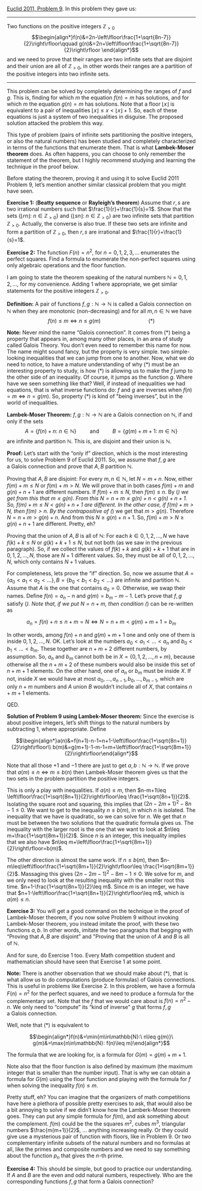 [Euclid 2011, Problem 9](https://www.cemc.uwaterloo.ca/contests/past_contests.html). In this problem they gave us:

----

Two functions on the positive integers $\mathbb{Z}_{>0}$
$$\begin{align*}f(n)&=2n-\left\lfloor\frac{1+\sqrt{8n-7}}{2}\right\rfloor\qquad g(n)&=2n+\left\lfloor\frac{1+\sqrt{8n-7}}{2}\right\rfloor \end{align*}$$
and we need to prove that their ranges are two infinite sets that are disjoint and their union are all of $\mathbb{Z}_{>0}$, in other words their ranges are a partition of the positive integers into two infinite sets.

----

This problem can be solved by completely determining the ranges of $f$ and $g$. This is, finding for which $m$ the equation $f(n)=m$ has solutions, and for which $m$ the equation $g(n)=m$ has solutions. Note that a floor $\left\lfloor x\right\rfloor$ is equivalent to a pair of inequalities $\left\lfloor x\right\rfloor \leq x<\left\lfloor x\right\rfloor+1$. So, each of these equations is just a system of two inequalities in disguise. The proposed solution attacked the problem this way.

This type of problem (pairs of infinite sets partitioning the positive integers, or also the natural numbers) has been studied and completely characterized in terms of the functions that enumerate them. That is what **Lambek-Moser theorem** does. As often happens, you can choose to only remember the statement of the theorem, but I highly recommend studying and learning the technique in the proof below.

Before stating the theorem, proving it and using it to solve Euclid 2011 Problem 9, let’s mention another similar classical problem that you might have seen.

**Exercise 1:** (**Beatty sequence** or **Rayleigh’s theorem**) Assume that $r,s$ are two irrational numbers such that $\frac{1}{r}+\frac{1}{s}=1$. Show that the sets $\left\{\left\lfloor rn\right\rfloor:\ n\in\mathbb{Z}_{>0}\right\}$ and $\left\{\left\lfloor sn\right\rfloor:\ n\in\mathbb{Z}_{>0}\right\}$ are two infinite sets that partition $\mathbb{Z}_{>0}$. Actually, the converse is also true. If these two sets are infinite and form a partition of $\mathbb{Z}_{>0}$, then $r,s$ are irrational and $\frac{1}{r}+\frac{1}{s}=1$.

**Exercise 2:** The function $F(n)=n^2$, for $n=0,1,2,3,...$ enumerates the perfect squares. Find a formula to enumerate the non-perfect squares using only algebraic operations and the floor function.

I am going to state the theorem speaking of the natural numbers $\mathbb{N}={0,1,2,\ldots}$, for my convenience. Adding $1$ where appropriate, we get similar statements for the positive integers $\mathbb{Z}_{>0}$.

**Definition:** A pair of functions $f,g:\mathbb{N}\to\mathbb{N}$ is called a Galois connection on $\mathbb{N}$ when they are monotonic (non-decreasing) and for all $m,n\in\mathbb{N}$ we have $$f(n)\leq m\iff n\leq g(m)\qquad\qquad\qquad\qquad(*)$$

**Note:** Never mind the name “Galois connection”. It comes from (*) being a property that appears in, among many other places, in an area of study called Galois Theory. You don’t even need to remember this name for now. The name might sound fancy, but the property is very simple. two simple-looking inequalities that we can jump from one to another. Now, what we do need to notice, to have a mature understanding of why $(*)$ must be an interesting property to study, is how $(*)$ is allowing us to make the $f$ jump to the other side of an inequality. Of course, it jumps as the function $g$. Where have we seen something like that? Well, if instead of inequalities we had equations, that is what inverse functions do: $f$ and $g$ are inverses when $f(n)=m\iff n=g(m)$. So, property $(*)$ is kind of "being inverses”, but in the world of inequalities.

**Lambek-Moser Theorem:** $f,g:\mathbb{N}\to\mathbb{N}$ are a Galois connection on $\mathbb{N}$, if and only if the sets $$A=\{f(n)+n:\ n\in\mathbb{N}\}\qquad\text{ and }\qquad B=\{g(m)+m+1:\ m\in\mathbb{N}\}$$ are infinite and partition $\mathbb{N}$. This is, are disjoint and their union is $\mathbb{N}$.

**Proof:** Let’s start with the “only if” direction, which is the most interesting for us, to solve Problem 9 of Euclid 2011. So, we assume that $f,g$ are a Galois connection and prove that $A,B$ partition $\mathbb{N}$.

Proving that $A,B$ are disjoint: For every $m,n\in\mathbb{N}$, let $N=m+n$. Now, either $f(m)+m\leq N$ or $f(m)+m>N$. We will prove that in both cases $f(m)+m$ and $g(n)+n+1$ are different numbers. If $f(m)+m\leq N$, then $f(m)\leq n$. By (*) we get from this that $m\leq g(n)$. From this $N=n+m\leq g(n)+n<g(n)+n+1$. So, $f(m)+m\leq N < g(n)+n+1$ are different. In the other case, if $f(m)+m>N$, then $f(m)>n$. By the contrapositive of (*) we get that $m>g(n)$. Therefore $N=n+m>g(n)+n$. And from this $N\geq g(n)+n+1$. So, $f(m)+m>N\geq g(n)+n+1$ are different. Pretty, eh?

Proving that the union of $A,B$ is all of $\mathbb{N}$: For each $k\in{0,1,2,...,N}$ we have $f(k)+k\leq N$ or $g(k)+k+1\leq N$, but not both (as we saw in the previous paragraph). So, if we collect the values of $f(k)+k$ and $g(k)+k+1$ that are in ${0,1,2,...,N}$, those are $N+1$ different values. So, they must be all of ${0,1,2,...,N}$, which only contains $N+1$ values.

For completeness, lets prove the “if” direction. So, now we assume that $A=\{a_0<a_1<a_2<...\}, B=\{b_0<b_1<b_2<...\}$ are infinite and partition $\mathbb{N}$. Assume that $A$ is the one that contains $a_0=0$. Otherwise, we swap their names. Define $f(n)=a_n-n$ and $g(m)=b_m-m-1$. Let’s prove that $f,g$ satisfy (*). Note that, if we put $N=n+m$, then condition (*) can be re-written as

$$a_n=f(n)+n\leq n+m=N\iff N=n+m< g(m)+m+1=b_m$$

In other words, among $f(n)+n$ and $g(m)+m+1$ one and only one of them is inside ${0,1,2,...,N}$. OK. Let’s look at the numbers $a_0<a_1<...<a_n$ and $b_0<b_1<...<b_m$. These together are $n+m+2$ different numbers, by assumption. So, $a_n$ and $b_m$ cannot both be in $X=\{0,1,2,...,n+m\}$, because otherwise all the $n+m+2$ of these numbers would also be inside this set of $n+m+1$ elements. On the other hand, one of $a_n$ or $b_m$ must be inside $X$. If not, inside $X$ we would have at most $a_0,...,a_{n-1},b_0,...,b_{m-1}$, which are only $n+m$ numbers and $A$ union $B$ wouldn’t include all of $X$, that contains $n+m+1$ elements.

QED.

**Solution of Problem 9 using Lambek-Moser theorem:** Since the exercise is about positive integers, let’s shift things to the natural numbers by subtracting $1$, where appropriate. Define

$$\begin{align*}a(n)&=f(n+1)-n-1=n+1-\left\lfloor\frac{1+\sqrt{8n+1}}{2}\right\rfloor\\ b(m)&=g(m+1)-1-m-1=m+\left\lfloor\frac{1+\sqrt{8m+1}}{2}\right\rfloor\end{align*}$$

Note that all those $+1$ and $-1$ there are just to get $a,b:\mathbb{N}\to\mathbb{N}$. If we prove that $a(m)\leq n\iff m\leq b(n)$ then Lambek-Moser theorem gives us that the two sets in the problem partition the positive integers.

This is only a play with inequalities. If $a(n)\leq m$, then $n-m+1\leq \left\lfloor\frac{1+\sqrt{8n+1}}{2}\right\rfloor\leq \frac{1+\sqrt{8n+1}}{2}$. Isolating the square root and squaring, this implies that $(2n-2m+1)^2-8n-1\leq0$. We want to get to the inequality $n\leq b(m)$, in which $n$ is isolated. The inequality that we have is quadratic, so we can solve for $n$. We get that $n$ must be between the two solutions that the quadratic formula gives us. The inequality with the larger root is the one that we want to look at $n\leq m+\frac{1+\sqrt{8m+1}}{2}$. Since $n$ is an integer, this inequality implies that we also have $n\leq m+\left\lfloor\frac{1+\sqrt{8m+1}}{2}\right\rfloor=b(m)$.

The other direction is almost the same work. If $n\leq b(m)$, then $n-m\leq\left\lfloor\frac{1+\sqrt{8m+1}}{2}\right\rfloor\leq \frac{1+\sqrt{8m+1}}{2}$. Massaging this gives $(2n-2m-1)^2-8m-1\leq 0$. We solve for $m$, and we only need to look at the resulting inequality with the smaller root this time. $n+1-\frac{1+\sqrt{8n+1}}{2}\leq m$. Since $m$ is an integer, we have that $n+1-\left\lfloor\frac{1+\sqrt{8n+1}}{2}\right\rfloor\leq m$, which is $a(m)\leq n$.

**Exercise 3:** You will get a good command on the technique in the proof of Lambek-Moser theorem, if you now solve Problem 9 without invoking Lambek-Moser theorem, you instead imitate the proof, with these two functions $a,b$. In other words, imitate the two paragraphs that begging with “Proving that $A,B$ are disjoint” and "Proving that the union of $A$ and $B$ is all of $\mathbb{N}$.

And for sure, do Exercise 1 too. Every Math competition student and mathematician should have seen that Exercise 1 at some point.

**Note:** There is another observation that we should make about $(*)$, that is what allow us to do computations (produce formulas) of Galois connections. This is useful in problems like Exercise 2. In this problem, we have a formula $F(n)=n^2$ for the perfect squares, and we need to produce a formula for the complementary set. Note that the $f$ that we would care about is $f(n)=n^2-n$. We only need to “compute” its “kind of inverse” $g$ that forms $f,g$ a Galois connection.

Well, note that $(*)$ is equivalent to

$$\begin{align*}f(n)&=\min{m\in\mathbb{N}:\ n\leq g(m)}\ g(m)&=\max{n\in\mathbb{N}: f(n)\leq m}\end{align*}$$

The formula that we are looking for, is a formula for $G(m)=g(m)+m+1$.

Note also that the floor function is also defined by maximum (the maximum integer that is smaller than the number input). That is why we can obtain a formula for $G(m)$ using the floor function and playing with the formula for $f$ when solving the inequality $f(n)\leq m$.

Pretty stuff, eh? You can imagine that the organizers of math competitions have here a plethora of possible pretty exercises to ask, that would also be a bit annoying to solve if we didn’t know how the Lamberk-Moser theorem goes. They can put any simple formula for $f(m)$, and ask something about the complement. $f(m)$ could be the the squares $m^2$, cubes $m^3$, triangular numbers $\frac{m(m+1)}{2}$, ... anything increasing really. Or they could give use a mysterious pair of function with floors, like in Problem 9. Or two complementary infinite subsets of the natural numbers and no formulas at all, like the primes and composite numbers and we need to say something about the function $p_n$ that gives the $n$-th prime.

**Exercise 4:** This should be simple, but good to practice our understanding. If $A$ and $B$ are the even and odd natural numbers, respectively. Who are the corresponding functions $f,g$ that form a Galois connection?
